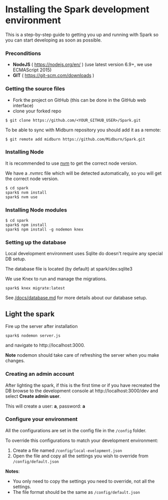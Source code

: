 # Installing the Spark development environment

This is a step-by-step guide to getting you up and running with Spark so you can start developing as soon as possible.

### Preconditions

* **NodeJS** ( https://nodejs.org/en/ ) (use latest version 6.9+, we use ECMAScript 2015)
* **GIT** ( https://git-scm.com/downloads )

### Getting the source files

* Fork the project on GitHub (this can be done in the GitHub web interface)
* clone your forked repo

```
$ git clone https://github.com/<YOUR_GITHUB_USER>/Spark.git
```

To be able to sync with Midburn repository you should add it as a remote:

```
$ git remote add midburn https://github.com/Midburn/Spark.git
```

### Installing Node

It is recommended to use [nvm](https://github.com/creationix/nvm#installation) to get the correct node version.

We have a .nvmrc file which will be detected automatically, so you will get the correct node version.

```
$ cd spark
spark$ nvm install
spark$ nvm use
```

### Installing Node modules

```
$ cd spark
spark$ npm install
spark$ npm install -g nodemon knex
```

### Setting up the database

Local development environment uses Sqlite do doesn't require any special DB setup.

The database file is located (by default) at spark/dev.sqlite3

We use Knex to run and manage the migrations.

```
spark$ knex migrate:latest
```

See [/docs/database.md](/docs/development/database.md) for more details about our database setup.

## Light the spark

Fire up the server after installation

`spark$ nodemon server.js`

and navigate to http://localhost:3000.

**Note** nodemon should take care of refreshing the server when you make changes.

### Creating an admin account

After lighting the spark, if this is the first time or if you have recreated the DB
browse to the development console at http://localhost:3000/dev and select **Create admin user**.

This will create a user: **a**, password: **a**

### Configure your environment

All the configurations are set in the config file in the `/config` folder.

To override this configurations to match your development environment:

1. Create a file named `/config/local-evelopment.json`
2. Open the file and copy all the settings you wish to override from `/config/default.json`

**Notes**:

* You only need to copy the settings you need to override, not all the settings.
* The file format should be the same as `/config/default.json`
